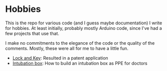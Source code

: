 # Hobbies

This is the repo for various code (and I guess maybe documentation) I write for hobbies.  At least initially, probably mostly Arduino code, since I've had a few projects that use that.  

I make no commitments to the elegance of the code or the quality of the comments.  Mostly, these were all for me to have a little fun.

* [Lock and Key](lock-n-key):  Resulted in a patent application
* [Intubation box](Intubation-Box): How to build an intubation box as PPE for doctors 
